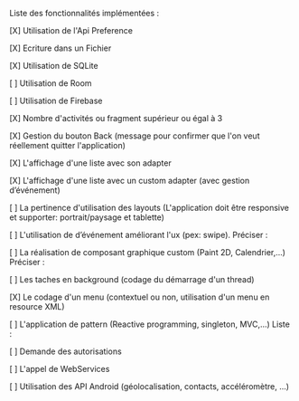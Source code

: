 Liste des fonctionnalités implémentées :

[X] Utilisation de l'Api Preference


[X] Ecriture dans un Fichier

[X] Utilisation de SQLite

[ ] Utilisation de Room

[ ] Utilisation de Firebase

[X] Nombre d'activités ou fragment supérieur ou égal à 3

[X] Gestion du bouton Back (message pour confirmer que l'on veut réellement quitter l'application)

[X] L'affichage d'une liste avec son adapter

[X] L'affichage d'une liste avec un custom adapter (avec gestion d’événement)

[ ] La pertinence d'utilisation des layouts (L'application doit être responsive et supporter: portrait/paysage et tablette)

[ ] L'utilisation de d’événement améliorant l'ux (pex: swipe). Préciser :

[ ] La réalisation de composant graphique custom (Paint 2D, Calendrier,...) Préciser :

[ ] Les taches en background (codage du démarrage d'un thread)

[X] Le codage d'un menu (contextuel ou non, utilisation d'un menu en resource XML)

[ ] L'application de pattern (Reactive programming, singleton, MVC,...) Liste :

[ ] Demande des autorisations

[ ] L'appel de WebServices

[ ] Utilisation des API Android (géolocalisation, contacts, accéléromètre, ...)
